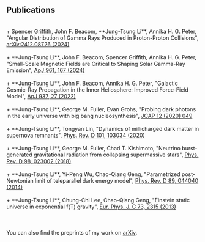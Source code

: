 ## Publications
<br/>
+ Spencer Griffith, John F. Beacom, **Jung-Tsung Li**, Annika H. G. Peter, "Angular Distribution of Gamma Rays Produced in Proton-Proton Collisions", <a href="[https://doi.org/10.3847/1538-4357/ad158f]([https://arxiv.org/abs/2412.08726](https://arxiv.org/abs/2412.08726))"> arXiv:2412.08726 (2024)</a> <br/><br/>
+ **Jung-Tsung Li**, John F. Beacom, Spencer Griffith, Annika H. G. Peter, "Small-Scale Magnetic Fields are Critical to Shaping Solar Gamma-Ray Emission", <a href="https://doi.org/10.3847/1538-4357/ad158f"> ApJ 961, 167 (2024)</a> <br/><br/>
+ **Jung-Tsung Li**, John F. Beacom, Annika H. G. Peter, "Galactic Cosmic-Ray Propagation in the Inner Heliosphere: Improved Force-Field Model", <a href="https://doi.org/10.3847/1538-4357/ac8cf3"> ApJ 937, 27 (2022)</a> <br/><br/>
+ **Jung-Tsung Li**, George M. Fuller, Evan Grohs, "Probing dark photons in the early universe with big bang nucleosynthesis", <a href="https://doi.org/10.1088/1475-7516/2020/12/049"> JCAP 12 (2020) 049</a> <br/><br/>
+ **Jung-Tsung Li**, Tongyan Lin, "Dynamics of millicharged dark matter in supernova remnants", <a href="https://doi.org/10.1103/PhysRevD.101.103034"> Phys. Rev. D 101, 103034 (2020)</a> <br/><br/>
+ **Jung-Tsung Li**, George M. Fuller, Chad T. Kishimoto, "Neutrino burst-generated gravitational radiation from collapsing supermassive stars", <a href="https://doi.org/10.1103/PhysRevD.98.023002"> Phys. Rev. D 98, 023002 (2018)</a> <br/><br/>
+ **Jung-Tsung Li**, Yi-Peng Wu, Chao-Qiang Geng, "Parametrized post-Newtonian limit of teleparallel dark energy model", <a href="https://doi.org/10.1103/PhysRevD.89.044040"> Phys. Rev. D 89, 044040 (2014)</a> <br/><br/>
+ **Jung-Tsung Li**, Chung-Chi Lee, Chao-Qiang Geng, "Einstein static universe in exponential f(T) gravity", <a href="https://doi.org/10.1140/epjc/s10052-013-2315-z"> Eur. Phys. J. C 73, 2315 (2013)</a> <br/><br/>
<br/>
<br/>
You can also find the preprints of my work on <a href="https://arxiv.org/search/?query=Jung-Tsung+Li&searchtype=all&source=header">arXiv</a>. 
